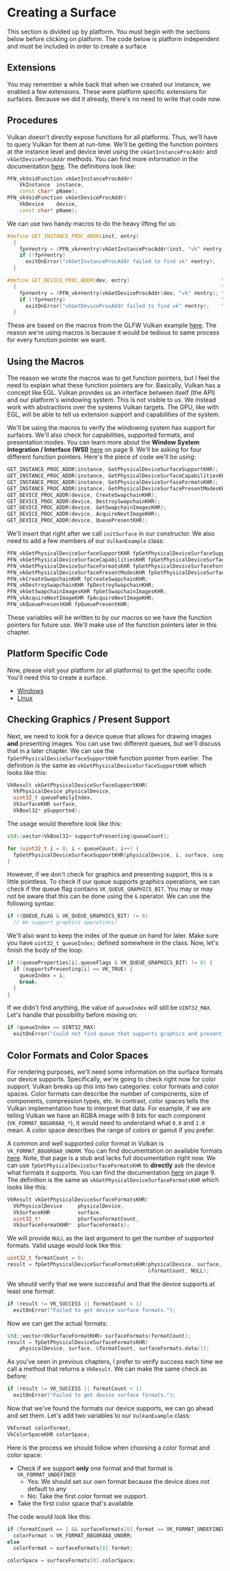 # Creating a Surface

This section is divided up by platform. You must begin with the sections below before clicking on platform. The code below is platform independent and must be included in order to create a surface

## Extensions

You may remember a while back that when we created our instance, we enabled a few extensions. These were platform specific extensions for surfaces. Because we did it already, there's no need to write that code now.

## Procedures

Vulkan doesn't directly expose functions for all platforms. Thus, we'll have to query Vulkan for them at run-time. We'll be getting the function pointers at the instance level and device level using the `vkGetInstanceProcAddr` and `vkGetDeviceProcAddr` methods. You can find more information in the documentation [here](https://www.khronos.org/registry/vulkan/specs/1.0/xhtml/vkspec.html#vkGetInstanceProcAddr). The definitions look like:

```cpp
PFN_vkVoidFunction vkGetInstanceProcAddr(
    VkInstance  instance,
    const char* pName);
PFN_vkVoidFunction vkGetDeviceProcAddr(
    VkDevice    device,
    const char* pName);
```

We can use two handy macros to do the heavy lifting for us:

```cpp
#define GET_INSTANCE_PROC_ADDR(inst, entry)                              \
  {                                                                      \
    fp##entry = (PFN_vk##entry)vkGetInstanceProcAddr(inst, "vk" #entry); \
    if (!fp##entry)                                                      \
      exitOnError("vkGetInstanceProcAddr failed to find vk" #entry);     \
  }

#define GET_DEVICE_PROC_ADDR(dev, entry)                              \
  {                                                                   \
    fp##entry = (PFN_vk##entry)vkGetDeviceProcAddr(dev, "vk" #entry); \
    if (!fp##entry)                                                   \
      exitOnError("vkGetDeviceProcAddr failed to find vk" #entry);    \
  }
```

These are based on the macros from the GLFW Vulkan example [here](https://github.com/glfw/glfw/blob/master/tests/vulkan.c). The reason we're using macros is because it would be tedious to same process for every function pointer we want.

## Using the Macros

The reason we wrote the macros was to get function pointers, but I feel the need to explain what these function pointers are for. Basically, Vulkan has a concept like EGL. Vulkan provides us an interface between itself (the API) and our platform's windowing system. This is not visible to us. We instead work with abstractions over the systems Vulkan targets. The GPU, like with EGL, will be able to tell us extension support and capabilities of the system.

We'll be using the macros to verify the windowing system has support for surfaces. We'll also check for capabilities, supported formats, and presentation modes. You can learn more about the **Window System Integration / Interface (WSI)** [here](https://www.khronos.org/files/vulkan10-reference-guide.pdf) on page 9. We'll be asking for four different function pointers. Here's the piece of code we'll be using:

```cpp
GET_INSTANCE_PROC_ADDR(instance, GetPhysicalDeviceSurfaceSupportKHR);
GET_INSTANCE_PROC_ADDR(instance, GetPhysicalDeviceSurfaceCapabilitiesKHR);
GET_INSTANCE_PROC_ADDR(instance, GetPhysicalDeviceSurfaceFormatsKHR);
GET_INSTANCE_PROC_ADDR(instance, GetPhysicalDeviceSurfacePresentModesKHR);
GET_DEVICE_PROC_ADDR(device, CreateSwapchainKHR);
GET_DEVICE_PROC_ADDR(device, DestroySwapchainKHR);
GET_DEVICE_PROC_ADDR(device, GetSwapchainImagesKHR);
GET_DEVICE_PROC_ADDR(device, AcquireNextImageKHR);
GET_DEVICE_PROC_ADDR(device, QueuePresentKHR);
```

We'll insert that right after we call `initSurface` in our constructor. We also need to add a few members of our `VulkanExample` class:

```cpp
PFN_vkGetPhysicalDeviceSurfaceSupportKHR fpGetPhysicalDeviceSurfaceSupportKHR;
PFN_vkGetPhysicalDeviceSurfaceCapabilitiesKHR fpGetPhysicalDeviceSurfaceCapabilitiesKHR;
PFN_vkGetPhysicalDeviceSurfaceFormatsKHR fpGetPhysicalDeviceSurfaceFormatsKHR;
PFN_vkGetPhysicalDeviceSurfacePresentModesKHR fpGetPhysicalDeviceSurfacePresentModesKHR;
PFN_vkCreateSwapchainKHR fpCreateSwapchainKHR;
PFN_vkDestroySwapchainKHR fpDestroySwapchainKHR;
PFN_vkGetSwapchainImagesKHR fpGetSwapchainImagesKHR;
PFN_vkAcquireNextImageKHR fpAcquireNextImageKHR;
PFN_vkQueuePresentKHR fpQueuePresentKHR;
```

These variables will be written to by our macros so we have the function pointers for future use. We'll make use of the function pointers later in this chapter.

## Platform Specific Code

Now, please visit your platform (or all platforms) to get the specific code. You'll need this to create a surface.

- [Windows](./chap5-windows.md)
- [Linux](./chap5-linux.md)

## Checking Graphics / Present Support

Next, we need to look for a device queue that allows for drawing images **and** presenting images. You can use two different queues, but we'll discuss that in a later chapter. We can use the `fpGetPhysicalDeviceSurfaceSupportKHR` function pointer from earlier. The definition is the same as `vkGetPhysicalDeviceSurfaceSupportKHR` which looks like this:

```cpp
VkResult vkGetPhysicalDeviceSurfaceSupportKHR(
  VkPhysicalDevice physicalDevice, 
  uint32_t queueFamilyIndex, 
  VkSurfaceKHR surface, 
  VkBool32* pSupported);
```

The usage would therefore look like this:

```cpp
std::vector<VkBool32> supportsPresenting(queueCount);

for (uint32_t i = 0; i < queueCount; i++) {
  fpGetPhysicalDeviceSurfaceSupportKHR(physicalDevice, i, surface, &supportsPresenting[i]);
}
```

However, if we don't check for graphics and presenting support, this is a little pointless. To check if our queue supports graphics operations, we can check if the queue flag contains `VK_QUEUE_GRAPHICS_BIT`. You may or may not be aware that this can be done using the `&` operator. We can use the following syntax:

```cpp
if ((QUEUE_FLAG & VK_QUEUE_GRAPHICS_BIT) != 0)
  // We support graphics operations!
```

We'll also want to keep the index of the queue on hand for later. Make sure you have `uint32_t queueIndex;` defined somewhere in the class. Now, let's finish the body of the loop:

```cpp
if ((queueProperties[i].queueFlags & VK_QUEUE_GRAPHICS_BIT) != 0) {
  if (supportsPresenting[i] == VK_TRUE) {
    queueIndex = i;
    break;
  }
}
```

If we didn't find anything, the value of `queueIndex` will still be `UINT32_MAX`. Let's handle that possibility before moving on:

```cpp
if (queueIndex == UINT32_MAX)
  exitOnError("Could not find queue that supports graphics and presenting");
```

## Color Formats and Color Spaces

For rendering purposes, we'll need some information on the surface formats our device supports. Specifically, we're going to check right now for color support. Vulkan breaks up this into two categories: color formats and color spaces. Color formats can describe the number of components, size of components, compression types, etc. In contrast, color spaces tells the Vulkan implementation how to interpret that data. For example, if we are telling Vulkan we have an RGBA image with 8 bits for each component (`VK_FORMAT_B8G8R8A8_*`), it would need to understand what `0.0` and `1.0` mean. A color space describes the range of colors or gamut if you prefer.

A common and well supported color format in Vulkan is `VK_FORMAT_B8G8R8A8_UNORM`. You can find documentation on available formats [here](https://www.khronos.org/registry/vulkan/specs/1.0/man/html/VkFormat.html). Note, that page is a stub and lacks full documentation right now. We can use `fpGetPhysicalDeviceSurfaceFormatsKHR` to **directly** ask the device what formats it supports. You can find the documentation [here](https://www.khronos.org/registry/vulkan/specs/1.0/refguide/Vulkan-1.0-web.pdf) on page 9. The definition is the same as `vkGetPhysicalDeviceSurfaceFormatsKHR` which looks like this:

```cpp
VkResult vkGetPhysicalDeviceSurfaceFormatsKHR(
  VkPhysicalDevice     physicalDevice, 
  VkSurfaceKHR         surface, 
  uint32_t*            pSurfaceFormatCount, 
  VkSurfaceFormatKHR*  pSurfaceFormats);
```

We will provide `NULL` as the last argument to get the number of supported formats. Valid usage would look like this:

```cpp
uint32_t formatCount = 0;
result = fpGetPhysicalDeviceSurfaceFormatsKHR(physicalDevice, surface,
                                              &formatCount, NULL);
```

We should verify that we were successful and that the device supports at least one format:

```cpp
if (result != VK_SUCCESS || formatCount < 1)
  exitOnError("Failed to get device surface formats.");
```

Now we can get the actual formats:

```cpp
std::vector<VkSurfaceFormatKHR> surfaceFormats(formatCount);
result = fpGetPhysicalDeviceSurfaceFormatsKHR(
    physicalDevice, surface, &formatCount, surfaceFormats.data());
```

As you've seen in previous chapters, I prefer to verify success each time we call a method that returns a `VkResult`. We can make the same check as before:

```cpp
if (result != VK_SUCCESS || formatCount < 1)
  exitOnError("Failed to get device surface formats.");
```

Now that we've found the formats our device supports, we can go ahead and set them. Let's add two variables to our `VulkanExample` class:

```cpp
VkFormat colorFormat;
VkColorSpaceKHR colorSpace;
```

Here is the process we should follow when choosing a color format and color space:

- Check if we support **only** one format and that format is `VK_FORMAT_UNDEFINED`
  - Yes: We should set our own format because the device does not default to any
  - No: Take the first color format we support.
- Take the first color space that's available

The code would look like this:

```cpp
if (formatCount == 1 && surfaceFormats[0].format == VK_FORMAT_UNDEFINED)
  colorFormat = VK_FORMAT_B8G8R8A8_UNORM;
else
  colorFormat = surfaceFormats[0].format;

colorSpace = surfaceFormats[0].colorSpace;
```